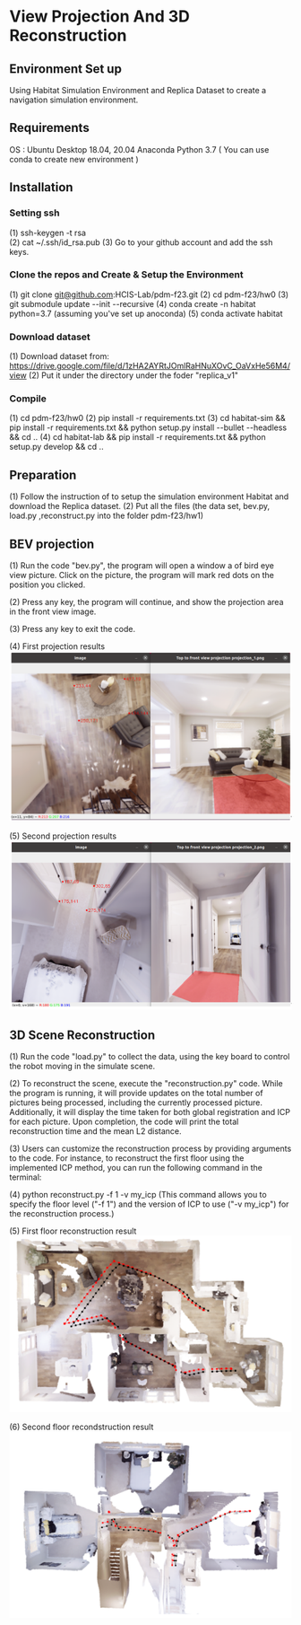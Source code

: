 # View Projection And 3D Reconstruction

## Environment Set up
Using Habitat Simulation Environment and Replica Dataset to create a navigation simulation environment.

## Requirements
OS : Ubuntu Desktop 18.04, 20.04
Anaconda
Python 3.7 ( You can use conda to create new environment )

## Installation

### Setting ssh
(1) ssh-keygen -t rsa  
(2) cat ~/.ssh/id_rsa.pub 
(3) Go to your github account and add the ssh keys.

### Clone the repos and Create & Setup the Environment
(1) git clone git@github.com:HCIS-Lab/pdm-f23.git 
(2) cd pdm-f23/hw0
(3) git submodule update --init --recursive
(4) conda create -n habitat python=3.7 (assuming you've set up anoconda)
(5) conda activate habitat

### Download dataset
(1) Download dataset from: https://drive.google.com/file/d/1zHA2AYRtJOmlRaHNuXOvC_OaVxHe56M4/view 
(2) Put it under the directory under the foder "replica_v1"

### Compile
(1) cd pdm-f23/hw0
(2) pip install -r requirements.txt
(3) cd habitat-sim && pip install -r requirements.txt && python setup.py  install --bullet --headless && cd ..
(4) cd habitat-lab && pip install -r requirements.txt && python setup.py develop && cd ..

## Preparation
(1) Follow the instruction of to setup the simulation environment Habitat and download the Replica dataset.
(2) Put all the files (the data set, bev.py, load.py ,reconstruct.py into the folder pdm-f23/hw1)

## BEV projection
(1) Run the code "bev.py", the program will open a window a of bird eye view picture. Click on the picture, the program will mark red dots on the position you clicked.

(2) Press any key, the program will continue, and show the projection area in the front view image.

(3) Press any key to exit the code.

(4) First projection results
![image](https://github.com/timmy168/View-Projection-and-3D-Reconstruction/blob/main/bev_result_1.png)

(5) Second projection results
![image](https://github.com/timmy168/View-Projection-and-3D-Reconstruction/blob/main/bev_result_2.png)

## 3D Scene Reconstruction
(1) Run the code "load.py" to collect the data, using the key board to control the robot moving in the simulate scene.

(2) To reconstruct the scene, execute the "reconstruction.py" code. While the program is running, it will provide updates on the total number of pictures being processed, including the currently processed picture. Additionally, it will display the time taken for both global registration and ICP for each picture. Upon completion, the code will print the total reconstruction time and the mean L2 distance.

(3) Users can customize the reconstruction process by providing arguments to the code. For instance, to reconstruct the first floor using the implemented ICP method, you can run the following command in the terminal:

(4) python reconstruct.py -f 1 -v my_icp 
(This command allows you to specify the floor level ("-f 1") and the version of ICP to use ("-v my_icp") for the reconstruction process.)

(5) First floor reconstruction result
![image](https://github.com/timmy168/View-Projection-and-3D-Reconstruction/blob/main/first_floor.png)

(6) Second floor recondstruction result
![image](https://github.com/timmy168/View-Projection-and-3D-Reconstruction/blob/main/second_floor.png)
